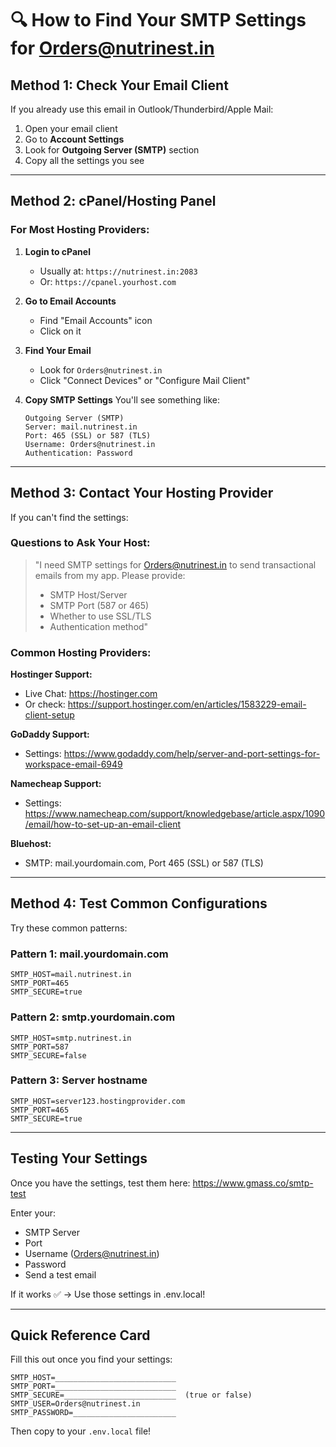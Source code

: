 # 🔍 How to Find Your SMTP Settings for Orders@nutrinest.in

## Method 1: Check Your Email Client

If you already use this email in Outlook/Thunderbird/Apple Mail:

1. Open your email client
2. Go to **Account Settings**
3. Look for **Outgoing Server (SMTP)** section
4. Copy all the settings you see

---

## Method 2: cPanel/Hosting Panel

### For Most Hosting Providers:

1. **Login to cPanel**
   - Usually at: `https://nutrinest.in:2083`
   - Or: `https://cpanel.yourhost.com`

2. **Go to Email Accounts**
   - Find "Email Accounts" icon
   - Click on it

3. **Find Your Email**
   - Look for `Orders@nutrinest.in`
   - Click "Connect Devices" or "Configure Mail Client"

4. **Copy SMTP Settings**
   You'll see something like:
   ```
   Outgoing Server (SMTP)
   Server: mail.nutrinest.in
   Port: 465 (SSL) or 587 (TLS)
   Username: Orders@nutrinest.in
   Authentication: Password
   ```

---

## Method 3: Contact Your Hosting Provider

If you can't find the settings:

### **Questions to Ask Your Host:**

> "I need SMTP settings for Orders@nutrinest.in to send transactional emails from my app. Please provide:
> - SMTP Host/Server
> - SMTP Port (587 or 465)
> - Whether to use SSL/TLS
> - Authentication method"

### **Common Hosting Providers:**

**Hostinger Support:**
- Live Chat: https://hostinger.com
- Or check: https://support.hostinger.com/en/articles/1583229-email-client-setup

**GoDaddy Support:**
- Settings: https://www.godaddy.com/help/server-and-port-settings-for-workspace-email-6949

**Namecheap Support:**
- Settings: https://www.namecheap.com/support/knowledgebase/article.aspx/1090/email/how-to-set-up-an-email-client

**Bluehost:**
- SMTP: mail.yourdomain.com, Port 465 (SSL) or 587 (TLS)

---

## Method 4: Test Common Configurations

Try these common patterns:

### Pattern 1: mail.yourdomain.com
```
SMTP_HOST=mail.nutrinest.in
SMTP_PORT=465
SMTP_SECURE=true
```

### Pattern 2: smtp.yourdomain.com
```
SMTP_HOST=smtp.nutrinest.in
SMTP_PORT=587
SMTP_SECURE=false
```

### Pattern 3: Server hostname
```
SMTP_HOST=server123.hostingprovider.com
SMTP_PORT=465
SMTP_SECURE=true
```

---

## Testing Your Settings

Once you have the settings, test them here:
https://www.gmass.co/smtp-test

Enter your:
- SMTP Server
- Port
- Username (Orders@nutrinest.in)
- Password
- Send a test email

If it works ✅ → Use those settings in .env.local!

---

## Quick Reference Card

Fill this out once you find your settings:

```
SMTP_HOST=___________________________
SMTP_PORT=___________________________
SMTP_SECURE=_________________________  (true or false)
SMTP_USER=Orders@nutrinest.in
SMTP_PASSWORD=_______________________
```

Then copy to your `.env.local` file!

